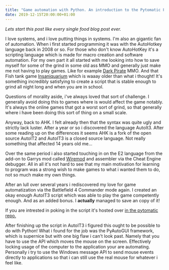 ```yaml
---
title: "Game automation with Python. An introduction to the Pytomatic Framework"
date: 2019-12-15T20:00:00+01:00
---
```


*Lets start this post like every single food blog post ever.*

I love systems, and i love putting things in systems. I'm also an gigantic fan of automation.
When i first started programming it was with the AutoHotkey language back in 2008 or so. For those who don't know AutoHotKey
it's a scripting language which is made for macro creation and software automation. For my own part it all started with 
me looking into how to save myself for some of the grind in some old ass MMO and generally just make me not having to play games. 
Like for example [Dark Pirate](https://www.mmofacts.com/dark-pirates-2128) MMO. And that Fish tank game [Insaniquarium](https://en.wikipedia.org/wiki/Insaniquarium) which is waaay older than what i thought!
It's something incredibly satisfying to create a script that is stable enough to grind all night long and when you are in school.

Questions of morality aside, i've always loved that sort of challenge. I generally avoid doing this to games where is would affect the game notably.
It's always the online games that got a worst sort of grind, so that generally where i have been doing this sort of thing on a small scale.

Anyway, back to AHK. I felt already then that the syntax was quite ugly and strictly lack luster. After a year or so i discovered the language AutoIt3.
After some reading up on the differences it seems AHK is a fork of the open source AutoIT2 and AutoIT3 is a closed source language.
Not really something that affected 14 years old me...

Over the same period i also started touching in on the E2 language from the add-on to Garrys mod called [Wiremod](https://wiremod.com/)
and assembler via the Cheat Engine debugger. All in all it's not hard to see that my main motivation for learning to program
was a strong wish to make games to what i wanted them to do, not so much make my own things.

After an lull over several years i rediscovered my love for game automatization via the Battlefield 4 Commander mode again.
I created an okay enough AutoIT3 script which was able to play the game competently enough. And as an added bonus. I **actually** managed to save an copy of it!

If you are intrested in poking in the script it's hosted over [in the pytomatic repo.](https://github.com/N0K0/pytomatic/blob/master/samples/BF4/_old_autoit3/BF%20commander.au3
)

After finishing up the script in AutoIT3 i figured this ought to be possible to do with Python!
What i found for the job was the PyAutoGUI framework, which is supernice but with one big flaw i can't look past.
Namely that you have to use the API which moves the mouse on the screen. Effectively locking usage of the computer to the application your are automating.
Personally i try to use the Windows message API to send mouse events directly to applications so that i can still use the real mouse for whatever i feel like.
